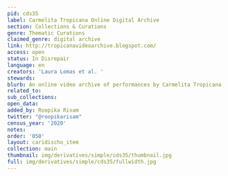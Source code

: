 ```yaml
---
pid: cds35
label: Carmelita Tropicana Online Digital Archive
section: Collections & Curations
genre: Thematic Curations
claimed_genre: digital archive
link: http://tropicanavideoarchive.blogspot.com/
access: open
status: In Disrepair
language: en
creators: 'Laura Lomas et al. '
stewards:
blurb: An online video archive of performances by Carmelita Tropicana
related_to:
sub_collections:
open_data:
added_by: Roopika Risam
twitter: "@roopikarisam"
census_year: '2020'
notes:
order: '050'
layout: caridischo_item
collection: main
thumbnail: img/derivatives/simple/cds35/thumbnail.jpg
full: img/derivatives/simple/cds35/fullwidth.jpg
---
```

